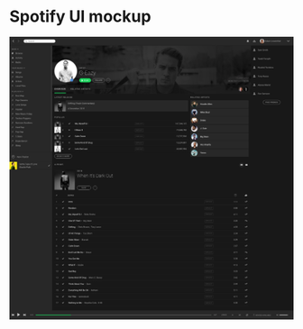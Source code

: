 # Spotify UI mockup
![](https://github.com/AzarguNazari/spotify_ui/blob/master/images/snapshot.png?raw=true)
